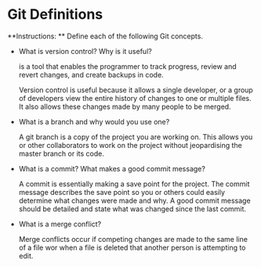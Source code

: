 # Git Definitions

**Instructions: ** Define each of the following Git concepts.

* What is version control?  Why is it useful?
   
   is a tool that enables the programmer to track progress, review and revert changes, and create backups in code.

   Version control is useful because it allows a single developer, or a group of developers view the entire history of changes to one or multiple files. It also allows these changes made by many people to be merged.

* What is a branch and why would you use one?
	
	A git branch is a copy of the project you are working on. This allows you or other collaborators to work on the project without jeopardising the master branch or its code. 

* What is a commit? What makes a good commit message?
	
	A commit is essentially making a save point for the project. The commit message describes the save point so you or others could easily determine what changes were made and why. A good commit message should be detailed and state what was changed since the last commit.

* What is a merge conflict?

	Merge conflicts occur if competing changes are made to the same line of a file wor when a file is deleted that another person is attempting to edit. 

